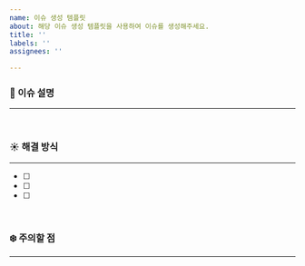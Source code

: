 ```yaml
---
name: 이슈 생성 템플릿
about: 해당 이슈 생성 템플릿을 사용하여 이슈를 생성해주세요.
title: ''
labels: ''
assignees: ''

---
```


<!-- 이슈이름은 '[컨벤션] 기능이름' 으로 통일해주세요. 라벨로 담장자를  표시해 주세요.
ex. [feat] searchPublicCourse -->

### 🌳 이슈 설명

---

<!-- 자세한 기능 또는 버그를 설명해 주세요.
ex. 검색기능 : 장소, 제목을 키워드로 최신순으로 정렬해 퍼블릭 코스를 검색하는 기능,
???버그 : !!!, ~~~ , !!! 상황에서 ~~~한 버그가 난다.  -->

<br/>

### ☀️ 해결 방식

---

- [ ]  <!-- 해당 체크박스 안에 순서대로 어떻게 해결할지 써주세요. 그리고 해당 내용을 해결했으면 체크 표시해주세요. -->
- [ ]  <!-- ex. 검색 키워드를 쿼리로 받기 -->
- [ ]  <!-- public course 테이블에 findMany와 contains 를 사용해 검색기능 구현-->

<br/>

### ❄️ 주의할 점

---

<!-- 기능을 구현 또는 버그를 고칠 때 주의해야할 점을 써주세요 ex. 검색시 여러 칼럼을 동시에 봐야한다  -->
